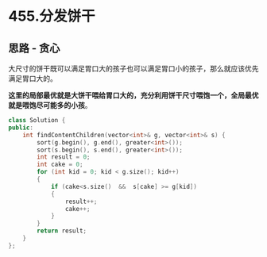 # 455.分发饼干

## 思路 - 贪心

大尺寸的饼干既可以满足胃口大的孩子也可以满足胃口小的孩子，那么就应该优先满足胃口大的。

**这里的局部最优就是大饼干喂给胃口大的，充分利用饼干尺寸喂饱一个，全局最优就是喂饱尽可能多的小孩**。

```c++
class Solution {
public:
    int findContentChildren(vector<int>& g, vector<int>& s) {
        sort(g.begin(), g.end(), greater<int>());
        sort(s.begin(), s.end(), greater<int>());
        int result = 0;
        int cake = 0;
        for (int kid = 0; kid < g.size(); kid++)
        {
            if (cake<s.size()  &&  s[cake] >= g[kid])
            {
                result++;
                cake++;
            }
        }
        return result;
    }
};
```


